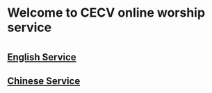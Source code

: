 # Welcome to CECV online worship service
#
## [English Service](https://us02web.zoom.us/j/81876410063?pwd=MFQwcmVjeldzNDZEZjk4K1BRbGQ1Zz09)
##
## [Chinese Service](http://cecv.org)
